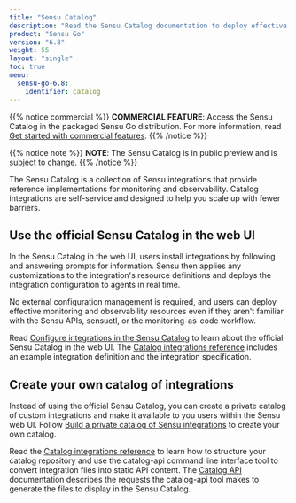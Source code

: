 ```yaml
---
title: "Sensu Catalog"
description: "Read the Sensu Catalog documentation to deploy effective monitoring and observability solutions, add catalog integrations, and create your own private catalog."
product: "Sensu Go"
version: "6.8"
weight: 55
layout: "single"
toc: true
menu:
  sensu-go-6.8:
    identifier: catalog
---
```


{{% notice commercial %}}
**COMMERCIAL FEATURE**: Access the Sensu Catalog in the packaged Sensu Go distribution.
For more information, read [Get started with commercial features](../../commercial/).
{{% /notice %}}

{{% notice note %}}
**NOTE**: The Sensu Catalog is in public preview and is subject to change.
{{% /notice %}}

The Sensu Catalog is a collection of Sensu integrations that provide reference implementations for monitoring and observability.
Catalog integrations are self-service and designed to help you scale up with fewer barriers.

## Use the official Sensu Catalog in the web UI

In the Sensu Catalog in the web UI, users install integrations by following and answering prompts for information.
Sensu then applies any customizations to the integration's resource definitions and deploys the integration configuration to agents in real time.

No external configuration management is required, and users can deploy effective monitoring and observability resources even if they aren't familiar with the Sensu APIs, sensuctl, or the monitoring-as-code workflow.

Read [Configure integrations in the Sensu Catalog][1] to learn about the official Sensu Catalog in the web UI.
The [Catalog integrations reference][3] includes an example integration definition and the integration specification.

## Create your own catalog of integrations

Instead of using the official Sensu Catalog, you can create a private catalog of custom integrations and make it available to you users within the Sensu web UI.
Follow [Build a private catalog of Sensu integrations][2] to create your own catalog.

Read the [Catalog integrations reference][3] to learn how to structure your catalog repository and use the catalog-api command line interface tool to convert integration files into static API content.
The [Catalog API][4] documentation describes the requests the catalog-api tool makes to generate the files to display in the Sensu Catalog.


[1]: sensu-catalog/
[2]: build-private-catalog/
[3]: catalog-reference/
[4]: catalog-api/
